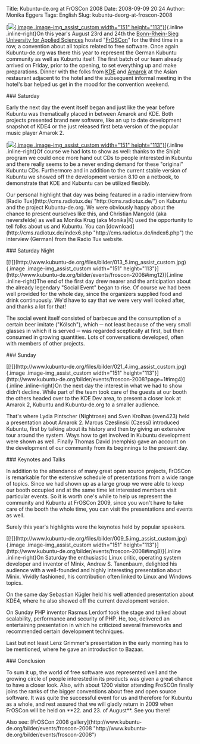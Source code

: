 Title: Kubuntu-de.org at FrOSCon 2008
Date: 2008-09-09 20:24
Author: Monika Eggers
Tags: English
Slug: kubuntu-deorg-at-froscon-2008

[[![](http://www.kubuntu-de.org/files/bilder/003_4.img_assist_custom.jpg){.image
.image-img_assist_custom width="151"
height="113"}](http://www.kubuntu-de.org/bilder/events/froscon-2008#img2)]{.inline
.inline-right}On this year's August 23rd and 24th the [Bonn-Rhein-Sieg
University for Applied
Sciences](http://www.fh-brs.de/Home-lang-en.html "http://www.fh-brs.de/Home-lang-en.html")
hosted
"[FrOSCon](http://www.froscon.de/index.php?L=1 "http://www.froscon.de/index.php?L=1")"
for the third time in a row, a convention about all topics related to
free software. Once again Kubuntu-de.org was there this year to
represent the German Kubuntu community as well as Kubuntu itself. The
first batch of our team already arrived on Friday, prior to the opening,
to set everything up and make preparations. Dinner with the folks from
[KDE](http://www.kde.org) and [Amarok](http://amarok.kde.org) at the
Asian restaurant adjacent to the hotel and the subsequent informal
meeting in the hotel's bar helped us get in the mood for the convention
weekend.

</p>
### Saturday

</p>
Early the next day the event itself began and just like the year before
Kubuntu was thematically placed in between Amarok and KDE. Both projects
presented brand new software, like an up to date development snapshot of
KDE4 or the just released first beta version of the popular music player
Amarok 2.

</p>
<!--break--><!--break-->

[[![](http://www.kubuntu-de.org/files/bilder/012_5.img_assist_custom.jpg){.image
.image-img_assist_custom width="151"
height="113"}](http://www.kubuntu-de.org/bilder/events/froscon-2008#img11)]{.inline
.inline-right}Of course we had lots to show as well: thanks to the
ShipIt program we could once more hand out CDs to people interested in
Kubuntu and there really seems to be a never ending demand for these
"original" Kubuntu CDs. Furthermore and in addition to the current
stable version of Kubuntu we showed off the development version 8.10 on
a netbook, to demonstrate that KDE and Kubuntu can be utilized flexibly.

</p>
Our personal highlight that day was being featured in a radio interview
from [Radio Tux](http://cms.radiotux.de/ "http://cms.radiotux.de/") on
Kubuntu and the project Kubuntu-de.org. We were obviously happy about
the chance to present ourselves like this, and Christian Mangold (aka
neversfelde) as well as Monika Krug (aka Monika|K) used the opportunity
to tell folks about us and Kubuntu. You can
[download](http://cms.radiotux.de/index6.php "http://cms.radiotux.de/index6.php")
the interview (German) from the Radio Tux website.

</p>
### Saturday Night

</p>
[[![](http://www.kubuntu-de.org/files/bilder/013_5.img_assist_custom.jpg){.image
.image-img_assist_custom width="151"
height="113"}](http://www.kubuntu-de.org/bilder/events/froscon-2008#img12)]{.inline
.inline-right}The end of the first day drew nearer and the anticipation
about the already legendary "Social Event" began to rise. Of course we
had been well provided for the whole day, since the organizers supplied
food and drink continuously. We'd have to say that we were very well
looked after, and thanks a lot for that!

</p>
The social event itself consisted of barbecue and the consumption of a
certain beer imitate ("Kölsch"), which ─ not least because of the very
small glasses in which it is served ─ was regarded sceptically at first,
but then consumed in growing quantities. Lots of conversations
developed, often with members of other projects.

</p>
### Sunday

</p>
[[![](http://www.kubuntu-de.org/files/bilder/021_4.img_assist_custom.jpg){.image
.image-img_assist_custom width="151"
height="113"}](http://www.kubuntu-de.org/bilder/events/froscon-2008?page=1#img4)]{.inline
.inline-right}On the next day the interest in what we had to show didn't
decline. While part of the team took care of the guests at our booth the
others headed over to the KDE Dev area, to present a closer look at
Amarok 2, Kubuntu and Kubuntu-de.org to a smaller audience.

</p>
That's where Lydia Pintscher (Nightrose) and Sven Krolhas (sven423) held
a presentation about Amarok 2. Marcus Czeslinski (Czessi) introduced
Kubuntu, first by talking about its history and then by giving an
extensive tour around the system. Ways how to get involved in Kubuntu
development were shown as well. Finally Thomas David (nemphis) gave an
account on the development of our community from its beginnings to the
present day.

</p>
### Keynotes and Talks

</p>
In addition to the attendance of many great open source projects,
FrOSCon is remarkable for the extensive schedule of presentations from a
wide range of topics. Since we had shown up as a large group we were
able to keep our booth occupied and at the same time let interested
members visit particular events. So it is worth one's while to help us
represent the community and Kubuntu at FrOSCon 2009, since you won't
have to take care of the booth the whole time, you can visit the
presentations and events as well.

</p>
Surely this year's highlights were the keynotes held by popular
speakers.

</p>
[[![](http://www.kubuntu-de.org/files/bilder/009_5.img_assist_custom.jpg){.image
.image-img_assist_custom width="151"
height="113"}](http://www.kubuntu-de.org/bilder/events/froscon-2008#img8)]{.inline
.inline-right}On Saturday the enthusiastic Linux critic, operating
system developer and inventor of Minix, Andrew S. Tanenbaum, delighted
his audience with a well-founded and highly interesting presentation
about Minix. Vividly fashioned, his contribution often linked to Linux
and Windows topics.

</p>
On the same day Sebastian Kügler held his well attended presentation
about KDE4, where he also showed off the current development version.

</p>
On Sunday PHP inventor Rasmus Lerdorf took the stage and talked about
scalability, performance and security of PHP. He, too, delivered an
entertaining presentation in which he criticized several frameworks and
recommended certain development techniques.

</p>
Last but not least Lenz Grimmer's presentation in the early morning has
to be mentioned, where he gave an introduction to Bazaar.

</p>
### Conclusion

</p>
To sum it up, the world of free software was represented well and the
growing circle of people interested in its products was given a great
chance to have a closer look. Also, with about 1200 visitor attending
FroSCOn finally joins the ranks of the bigger conventions about free and
open source software. It was quite the successful event for us and
therefore for Kubuntu as a whole, and rest assured that we will gladly
return in 2009 when FrOSCon will be held on **22. and 23. of August**.
See you there!

</p>
Also see: [FrOSCon 2008
gallery](http://www.kubuntu-de.org/bilder/events/froscon-2008 "http://www.kubuntu-de.org/bilder/events/froscon-2008")

</p>

